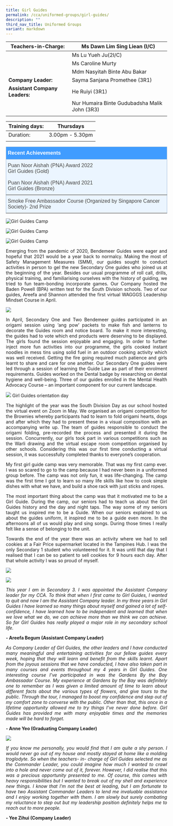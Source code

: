 ```yaml
---
title: Girl Guides
permalink: /cca/uniformed-groups/girl-guides/
description: ""
third_nav_title: Uniformed Groups
variant: markdown
---
```

|  **Teachers-in-Charge:** | Ms Dawn Lim Sing Liean (I/C) | 
| -------- | -------- |
|  | Ms Lu Yueh Ju(2I/C) |
|  | Ms Caroline Murty|
|  | Mdm Nasyitah Binte Abu Bakar |
|**Company Leader:** | Sayma Sanjana Promethee (3R1)|
|**Assistant Company Leaders:** | He Ruiyi (3R1)  |
|  |  Nur Humaira Binte Gudubadsha Malik John (3R3) |
|  |  |

| Training days: | Thursdays  |
| - | -|
| Duration: |  3.00pm - 5.30pm |
|  |  |

<style type="text/css">
.tg  {border-collapse:collapse;border-color:#9ABAD9;border-spacing:0;}
.tg td{background-color:#EBF5FF;border-color:#9ABAD9;border-style:solid;border-width:1px;color:#444;
  font-family:Arial, sans-serif;font-size:14px;overflow:hidden;padding:10px 5px;word-break:normal;}
.tg th{background-color:#409cff;border-color:#9ABAD9;border-style:solid;border-width:1px;color:#fff;
  font-family:Arial, sans-serif;font-size:14px;font-weight:normal;overflow:hidden;padding:10px 5px;word-break:normal;}
.tg .tg-3jrd{border-color:inherit;font-family:"Lucida Sans Unicode", "Lucida Grande", sans-serif !important;font-size:medium;
  text-align:left;vertical-align:top}
</style>
<table class="tg">
<thead>
  <tr>
		<th class="tg-3jrd"><b>Recent Achievements</b><br></th>
  </tr>
</thead>
<tbody>
  <tr>
    <td class="tg-3jrd">Puan Noor Aishah (PNA) Award 2022<br>
Girl Guides (Gold)<br><br>
			Puan Noor Aishah (PNA) Award 2021<br>
Girl Guides (Bronze)</td>
  </tr>
	<tr>
		<td class="tg-3jrd">Smoke Free Ambassador Course (Organized by Singapore Cancer Society)- 2nd Prize
		</td>
	</tr>
</tbody>
</table>

![Girl Guides Camp](/images/Cca/cca-girlguidecamp-01.jpg)

![Girl Guides Camp](/images/Cca/cca-girlguidecamp-02.jpg)

![Girl Guides Camp](/images/Cca/cca-girlguidecamp-03.jpg)

<p style="text-align:justify">Emerging from the pandemic of 2020, Bendemeer Guides were eager and hopeful that 2021 would be a year back to normalcy. Making the most of Safety Management Measures (SMM), our guides sought to conduct activities in person to gel the new Secondary One guides who joined us at the beginning of the year. Besides our usual programme of roll call, drills, physical training, and familiarising ourselves with the history of guiding, we tried to fun team-bonding incorporate games. Our Company hosted the Baden Powell (BPA) written test for the South Division schools.  Two of our guides, Areefa and Shannon attended the first virtual WAGGGS Leadership Mindset Course in April.</p>

![](/images/Cca/cca-girlguides-01.jpg)


<p style="text-align:justify">In April, Secondary One and Two Bendemeer guides participated in an origami session using ‘ang pow’ packets to make fish and lanterns to decorate the Guides room and notice board. To make it more interesting, the guides had to vote which end products were deserving to be displayed. The girls found the session enjoyable and engaging. In order to further inject more fun activities into our programme, the girls cooked instant noodles in mess tins using solid fuel in an outdoor cooking activity which was well received. Getting the fire going required much patience and girls learnt to share and care for one another. Our Secondary One guides were led through a session of learning the Guide Law as part of their enrolment requirements. Guides worked on the Dental badge by researching on dental hygiene and well-being. Three of our guides enrolled in the Mental Health Advocacy Course – an important component for our current landscape.</p>


![](/images/Cca/cca-girlguides-05.jpg)
Girl Guides orientation day

<p style="text-align:justify">The highlight of the year was the South Division Day as our school hosted the virtual event on Zoom in May. We organised an origami competition for the Brownies whereby participants had to learn to fold origami hearts, dogs and after which they had to present these in a visual composition with an accompanying write up. The team of guides responsible to conduct the origami folding, pre-recorded the process and presented it during the session. Concurrently, our girls took part in various competitions such as the Warli drawing and the virtual escape room competition organised by other schools.  Considering this was our first time conducting a virtual session, it was successfully completed thanks to everyone’s cooperation.</p>

<p style="text-align:justify">My first girl guide camp was very memorable. That was my first camp ever. I was so scared to go to the camp because I had never been in a uniformed group before. The camp was not only fun, it was life-changing. The camp was the first time I got to learn so many life skills like how to cook simple dishes with what we have, and build a shoe rack with just sticks and ropes.</p>


<p style="text-align:justify">The most important thing about the camp was that it motivated me to be a Girl Guide. During the camp, our seniors had to teach us about the Girl Guides history and the day and night taps. The way some of my seniors taught us inspired me to be a Guide. When our seniors explained to us about the guides uniform, it inspired me to be a guide even more. In the afternoons all of us would play and sing songs. During those times I really felt like a sense of belonging to the unit.</p>

<p style="text-align:justify">Towards the end of the year there was an activity where we had to sell cookies at a Fair Price supermarket located in the Tampines Hub. I was the only Secondary 1 student who volunteered for it. It was until that day that I realised that I can be so patient to sell cookies for 9 hours each day. After that whole activity I was so proud of myself.</p>


![](/images/Cca/cca-girlguides-02.jpg)

![](/images/Cca/cca-girlguides-04.jpg)

<p style="text-align:justify; font-style:italic">This year I am in Secondary 3. I was appointed the Assistant Company leader for my CCA. To think that when I first came to Girl Guides, I wanted to quit and now I am the Assistant Company leader. In my three years in Girl Guides I have learned so many things about myself and gained a lot of self-confidence, I have learned how to be independent and learned that when we love what we do, we can achieve more than we think we can achieve. So far Girl Guides has really played a major role in my secondary school life.</p>



**- Areefa Begum (Assistant Company Leader)**


<p style="text-align:justify; font-style:italic">As Company Leader of Girl Guides, the other leaders and I have conducted many meaningful and entertaining activities for our fellow guides every week, hoping that they will learn and benefit from the skills learnt. Apart from the joyous sessions that we have conducted, I have also taken part in many courses and events throughout my 4 years in Girl Guides. One interesting course I’ve participated in was the Gardens By the Bay Ambassador Course. My experience at Gardens by the Bay was definitely one to remember as I was given a limited amount of time to learn about different facts about the various types of flowers, and give tours to the public. Through the tour, I managed to boost my confidence and step out of my comfort zone to converse with the public. Other than that, this once in a lifetime opportunity allowed me to try things I’ve never done before. Girl Guides has provided me with many enjoyable times and the memories made will be hard to forget.</p>

**- Anne Yeo (Graduating Company Leader)**

![](/images/Cca/cca-girlguides-03.jpg)

<p style="text-align:justify; font-style:italic">If you know me personally, you would find that I am quite a shy person. I would never go out of my house and mostly stayed at home like a molding troglodyte. So when the teachers- in- charge of Girl Guides selected me as the Commander Leader, you could imagine how much I wanted to crawl into a hole and never come out of it, forever. However, I did realise that this was a precious opportunity presented to me. Of course, this comes with heavy responsibilities but I wanted to break out of my shell and experience new things. I know that I’m not the best at leading, but I am fortunate to have two Assistant Commander Leaders to lend me invaluable assistance and I enjoy working together with them. I am slowly but surely combating my reluctance to step out but my leadership position definitely helps me to reach out to more people.</p>

**- Yee Zihui (Company Leader)**